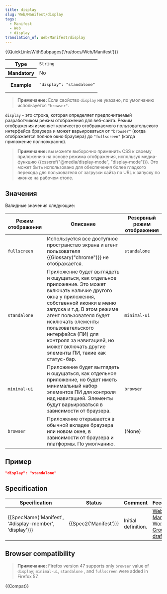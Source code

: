 ```yaml
---
title: display
slug: Web/Manifest/display
tags:
  - Manifest
  - Web
  - display
translation_of: Web/Manifest/display
---
```


{{QuickLinksWithSubpages('/ru/docs/Web/Manifest')}}

<table class="properties">
  <tbody>
    <tr>
      <th scope="row">Type</th>
      <td><code>String</code></td>
    </tr>
    <tr>
      <th scope="row">Mandatory</th>
      <td>No</td>
    </tr>
    <tr>
      <th scope="row">Example</th>
      <td>
        <pre class="brush: json no-line-numbers">"display": "standalone"</pre>
      </td>
    </tr>
  </tbody>
</table>

> **Примечание:** Если свойство `display` не указано, по умолчанию используется `"browser"`.

`display` - это строка, которая определяет предпочитаемый разработчиком режим отображения для веб-сайта. Режим отображения изменяет количество отображаемого пользовательского интерфейса браузера и может варьироваться от `"browser"` (когда отображается полное окно браузера) до `"fullscreen"` (когда приложение полноэкранно).

> **Примечание:** вы можете выборочно применить CSS к своему приложению на основе режима отображения, используя медиа-функцию {{cssxref("@media/display-mode", "display-mode")}}. Это может быть использовано для обеспечения более гладкого перехода для пользователя от загрузки сайта по URL к запуску по иконке на рабочем столе.

## Значения

Валидные значения следующие:

| Режим отображения | Описание                                                                                                                                                                                                                                                                                                                                             | Резервный режим отображения |
| ----------------- | ---------------------------------------------------------------------------------------------------------------------------------------------------------------------------------------------------------------------------------------------------------------------------------------------------------------------------------------------------- | --------------------------- |
| `fullscreen`      | Используется все доступное пространство экрана и агент пользователя {{Glossary("chrome")}} не отображается.                                                                                                                                                                                                                                    | `standalone`                |
| `standalone`      | Приложение будет выглядеть и ощущаться, как отдельное приложение. Это может включать наличие другого окна у приложения, собственной иконки в меню запуска и т.д. В этом режиме агент пользователя будет исключать элементы пользовательского интерфейса (ПИ) для контроля за навигацией, но может включать другие элементы ПИ, такие как статус-бар. | `minimal-ui`                |
| `minimal-ui`      | Приложение будет выглядеть и ощущаться, как отдельное приложение, но будет иметь минимальный набор элементов ПИ для контроля над навигацией. Элементы будут варьироваться в зависимости от браузера.                                                                                                                                                 | `browser`                   |
| `browser`         | Приложение открывается в обычной вкладке браузера или новом окне, в зависимости от браузера и платформы. По умолчанию.                                                                                                                                                                                                                               | (None)                      |

## Пример

```json
"display": "standalone"
```

## Specification

| Specification                                                            | Status                       | Comment             | Feedback                                                                         |
| ------------------------------------------------------------------------ | ---------------------------- | ------------------- | -------------------------------------------------------------------------------- |
| {{SpecName('Manifest', '#display-member', 'display')}} | {{Spec2('Manifest')}} | Initial definition. | [Web App Manifest Working Group drafts](https://github.com/w3c/manifest/issues/) |

## Browser compatibility

> **Примечание:** Firefox version 47 supports only `browser` value of `display`; `minimal-ui`, `standalone` , and `fullscreen` were added in Firefox 57.

{{Compat}}
